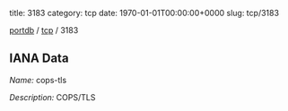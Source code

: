 title: 3183
category: tcp
date: 1970-01-01T00:00:00+0000
slug: tcp/3183

[portdb](/) / [tcp](/category/tcp.html) / 3183


## IANA Data

_Name:_ cops-tls

_Description:_ COPS/TLS

